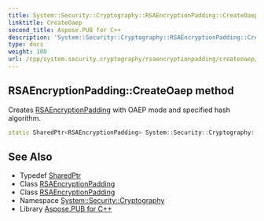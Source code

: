 ```yaml
---
title: System::Security::Cryptography::RSAEncryptionPadding::CreateOaep method
linktitle: CreateOaep
second_title: Aspose.PUB for C++
description: 'System::Security::Cryptography::RSAEncryptionPadding::CreateOaep method. Creates RSAEncryptionPadding with OAEP mode and specified hash algorithm in C++.'
type: docs
weight: 100
url: /cpp/system.security.cryptography/rsaencryptionpadding/createoaep/
---
```

## RSAEncryptionPadding::CreateOaep method


Creates [RSAEncryptionPadding](../) with OAEP mode and specified hash algorithm.

```cpp
static SharedPtr<RSAEncryptionPadding> System::Security::Cryptography::RSAEncryptionPadding::CreateOaep(const HashAlgorithmName &hash_algorithm)
```

## See Also

* Typedef [SharedPtr](../../../system/sharedptr/)
* Class [RSAEncryptionPadding](../)
* Class [RSAEncryptionPadding](../)
* Namespace [System::Security::Cryptography](../../)
* Library [Aspose.PUB for C++](../../../)
